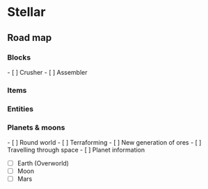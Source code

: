 <h1>Stellar</h1>

<h2>Road map</h2>
  <h3>Blocks</h3>
  - [ ] Crusher
  - [ ] Assembler
  
  <h3>Items</h3>
  
  <h3>Entities</h3>
  
  <h3>Planets & moons</h3>  
  - [ ] Round world
  - [ ] Terraforming
  - [ ] New generation of ores
  - [ ] Travelling through space
  - [ ] Planet information

 
  - [ ] Earth (Overworld)
  - [ ] Moon
  - [ ] Mars
